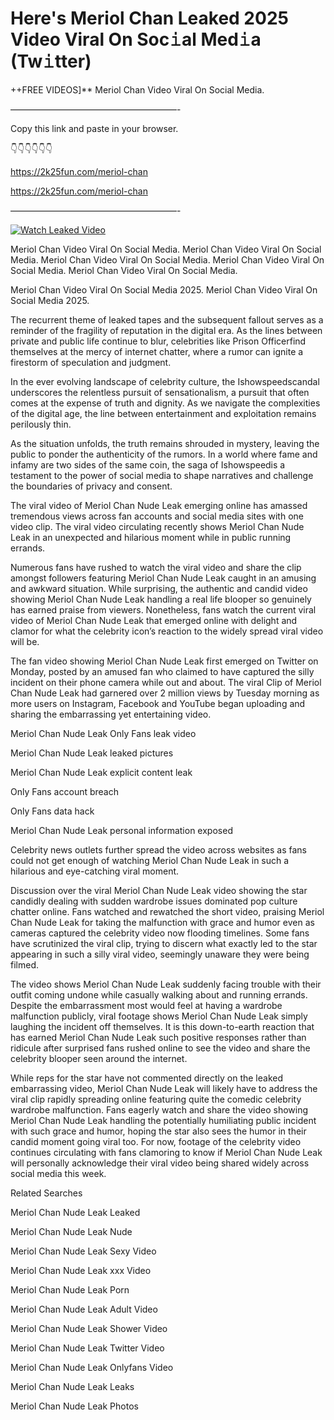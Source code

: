 # Here's Meriol Chan Leaked 2025 Video Viral On Soc𝚒al Med𝚒a (Tw𝚒tter)

++FREE VIDEOS]** Meriol Chan Video Viral On Social Media.

———————————————————-

Copy this link and paste in your browser.

👇👇👇👇👇👇

https://2k25fun.com/meriol-chan

https://2k25fun.com/meriol-chan

———————————————————-

[![Watch Leaked Video](https://miro.medium.com/v2/resize:fit:828/format:webp/1*cilzJN44JGOrTw9NJCrNHA.gif "Watch Leaked Video")](https://2k25fun.com/meriol-chan)

Meriol Chan Video Viral On Social Media. Meriol Chan Video Viral On Social Media. Meriol Chan Video Viral On Social Media. Meriol Chan Video Viral On Social Media. Meriol Chan Video Viral On Social Media.

Meriol Chan Video Viral On Social Media 2025. Meriol Chan Video Viral On Social Media 2025.

The recurrent theme of leaked tapes and the subsequent fallout serves as a reminder of the fragility of reputation in the digital era. As the lines between private and public life continue to blur, celebrities like Prison Officerfind themselves at the mercy of internet chatter, where a rumor can ignite a firestorm of speculation and judgment.

In the ever evolving landscape of celebrity culture, the Ishowspeedscandal underscores the relentless pursuit of sensationalism, a pursuit that often comes at the expense of truth and dignity. As we navigate the complexities of the digital age, the line between entertainment and exploitation remains perilously thin.

As the situation unfolds, the truth remains shrouded in mystery, leaving the public to ponder the authenticity of the rumors. In a world where fame and infamy are two sides of the same coin, the saga of Ishowspeedis a testament to the power of social media to shape narratives and challenge the boundaries of privacy and consent.

The viral video of Meriol Chan Nude Leak emerging online has amassed tremendous views across fan accounts and social media sites with one video clip. The viral video circulating recently shows Meriol Chan Nude Leak in an unexpected and hilarious moment while in public running errands.

Numerous fans have rushed to watch the viral video and share the clip amongst followers featuring Meriol Chan Nude Leak caught in an amusing and awkward situation. While surprising, the authentic and candid video showing Meriol Chan Nude Leak handling a real life blooper so genuinely has earned praise from viewers. Nonetheless, fans watch the current viral video of Meriol Chan Nude Leak that emerged online with delight and clamor for what the celebrity icon’s reaction to the widely spread viral video will be.

The fan video showing Meriol Chan Nude Leak first emerged on Twitter on Monday, posted by an amused fan who claimed to have captured the silly incident on their phone camera while out and about. The viral Clip of Meriol Chan Nude Leak had garnered over 2 million views by Tuesday morning as more users on Instagram, Facebook and YouTube began uploading and sharing the embarrassing yet entertaining video.

Meriol Chan Nude Leak Only Fans leak video

Meriol Chan Nude Leak leaked pictures

Meriol Chan Nude Leak explicit content leak

Only Fans account breach

Only Fans data hack

Meriol Chan Nude Leak personal information exposed

Celebrity news outlets further spread the video across websites as fans could not get enough of watching Meriol Chan Nude Leak in such a hilarious and eye-catching viral moment.

Discussion over the viral Meriol Chan Nude Leak video showing the star candidly dealing with sudden wardrobe issues dominated pop culture chatter online. Fans watched and rewatched the short video, praising Meriol Chan Nude Leak for taking the malfunction with grace and humor even as cameras captured the celebrity video now flooding timelines. Some fans have scrutinized the viral clip, trying to discern what exactly led to the star appearing in such a silly viral video, seemingly unaware they were being filmed.

The video shows Meriol Chan Nude Leak suddenly facing trouble with their outfit coming undone while casually walking about and running errands. Despite the embarrassment most would feel at having a wardrobe malfunction publicly, viral footage shows Meriol Chan Nude Leak simply laughing the incident off themselves. It is this down-to-earth reaction that has earned Meriol Chan Nude Leak such positive responses rather than ridicule after surprised fans rushed online to see the video and share the celebrity blooper seen around the internet.

While reps for the star have not commented directly on the leaked embarrassing video, Meriol Chan Nude Leak will likely have to address the viral clip rapidly spreading online featuring quite the comedic celebrity wardrobe malfunction. Fans eagerly watch and share the video showing Meriol Chan Nude Leak handling the potentially humiliating public incident with such grace and humor, hoping the star also sees the humor in their candid moment going viral too. For now, footage of the celebrity video continues circulating with fans clamoring to know if Meriol Chan Nude Leak will personally acknowledge their viral video being shared widely across social media this week.

Related Searches

Meriol Chan Nude Leak Leaked

Meriol Chan Nude Leak Nude

Meriol Chan Nude Leak Sexy Video

Meriol Chan Nude Leak xxx Video

Meriol Chan Nude Leak Porn

Meriol Chan Nude Leak Adult Video

Meriol Chan Nude Leak Shower Video

Meriol Chan Nude Leak Twitter Video

Meriol Chan Nude Leak Onlyfans Video

Meriol Chan Nude Leak Leaks

Meriol Chan Nude Leak Photos